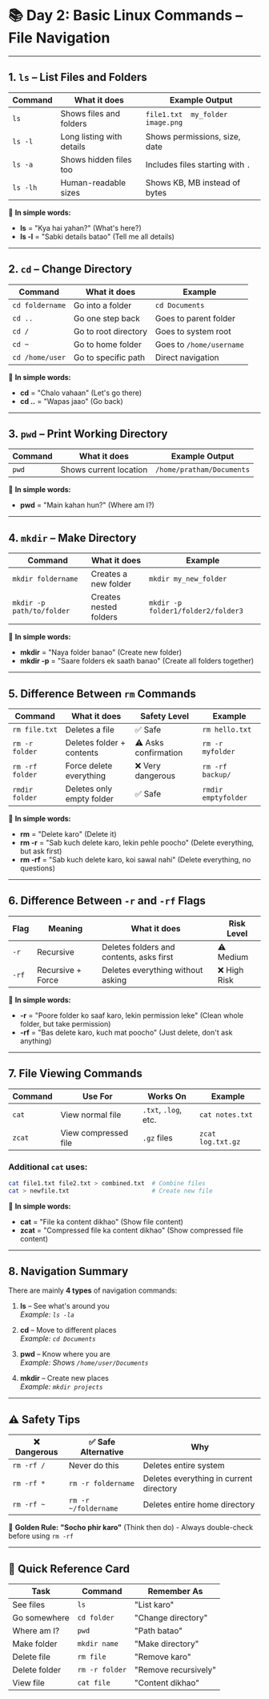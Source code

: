 # 📚 Day 2: Basic Linux Commands – File Navigation

---

## 1. `ls` – List Files and Folders

| Command | What it does | Example Output |
|---------|--------------|----------------|
| `ls` | Shows files and folders | `file1.txt  my_folder  image.png` |
| `ls -l` | Long listing with details | Shows permissions, size, date |
| `ls -a` | Shows hidden files too | Includes files starting with `.` |
| `ls -lh` | Human-readable sizes | Shows KB, MB instead of bytes |

🧠 **In simple words:**
- **ls** = "Kya hai yahan?" (What's here?)
- **ls -l** = "Sabki details batao" (Tell me all details)

---

## 2. `cd` – Change Directory

| Command | What it does | Example |
|---------|--------------|---------|
| `cd foldername` | Go into a folder | `cd Documents` |
| `cd ..` | Go one step back | Goes to parent folder |
| `cd /` | Go to root directory | Goes to system root |
| `cd ~` | Go to home folder | Goes to `/home/username` |
| `cd /home/user` | Go to specific path | Direct navigation |

🧠 **In simple words:**
- **cd** = "Chalo vahaan" (Let's go there)
- **cd ..** = "Wapas jaao" (Go back)

---

## 3. `pwd` – Print Working Directory

| Command | What it does | Example Output |
|---------|--------------|----------------|
| `pwd` | Shows current location | `/home/pratham/Documents` |

🧠 **In simple words:**
- **pwd** = "Main kahan hun?" (Where am I?)

---

## 4. `mkdir` – Make Directory

| Command | What it does | Example |
|---------|--------------|---------|
| `mkdir foldername` | Creates a new folder | `mkdir my_new_folder` |
| `mkdir -p path/to/folder` | Creates nested folders | `mkdir -p folder1/folder2/folder3` |

🧠 **In simple words:**
- **mkdir** = "Naya folder banao" (Create new folder)
- **mkdir -p** = "Saare folders ek saath banao" (Create all folders together)

---

## 5. Difference Between `rm` Commands

| Command | What it does | Safety Level | Example |
|---------|--------------|--------------|---------|
| `rm file.txt` | Deletes a file | ✅ Safe | `rm hello.txt` |
| `rm -r folder` | Deletes folder + contents | ⚠️ Asks confirmation | `rm -r myfolder` |
| `rm -rf folder` | Force delete everything | ❌ Very dangerous | `rm -rf backup/` |
| `rmdir folder` | Deletes only empty folder | ✅ Safe | `rmdir emptyfolder` |

🧠 **In simple words:**
- **rm** = "Delete karo" (Delete it)
- **rm -r** = "Sab kuch delete karo, lekin pehle poocho" (Delete everything, but ask first)
- **rm -rf** = "Sab kuch delete karo, koi sawal nahi" (Delete everything, no questions)

---

## 6. Difference Between `-r` and `-rf` Flags

| Flag | Meaning | What it does | Risk Level |
|------|---------|--------------|------------|
| `-r` | Recursive | Deletes folders and contents, asks first | ⚠️ Medium |
| `-rf` | Recursive + Force | Deletes everything without asking | ❌ High Risk |

🧠 **In simple words:**
- **-r** = "Poore folder ko saaf karo, lekin permission leke" (Clean whole folder, but take permission)
- **-rf** = "Bas delete karo, kuch mat poocho" (Just delete, don't ask anything)

---

## 7. File Viewing Commands

| Command | Use For | Works On | Example |
|---------|---------|----------|---------|
| `cat` | View normal file | `.txt`, `.log`, etc. | `cat notes.txt` |
| `zcat` | View compressed file | `.gz` files | `zcat log.txt.gz` |

### Additional `cat` uses:
```bash
cat file1.txt file2.txt > combined.txt  # Combine files
cat > newfile.txt                       # Create new file
```

🧠 **In simple words:**
- **cat** = "File ka content dikhao" (Show file content)
- **zcat** = "Compressed file ka content dikhao" (Show compressed file content)

---

## 8. Navigation Summary

There are mainly **4 types** of navigation commands:

1. **ls** – See what's around you  
   _Example: `ls -la`_

2. **cd** – Move to different places  
   _Example: `cd Documents`_

3. **pwd** – Know where you are  
   _Example: Shows `/home/user/Documents`_

4. **mkdir** – Create new places  
   _Example: `mkdir projects`_

---

## ⚠️ Safety Tips

| ❌ Dangerous | ✅ Safe Alternative | Why |
|-------------|-------------------|-----|
| `rm -rf /` | Never do this | Deletes entire system |
| `rm -rf *` | `rm -r foldername` | Deletes everything in current directory |
| `rm -rf ~` | `rm -r ~/foldername` | Deletes entire home directory |

🧠 **Golden Rule:**
**"Socho phir karo"** (Think then do) - Always double-check before using `rm -rf`

---

## 🎯 Quick Reference Card

| Task | Command | Remember As |
|------|---------|-------------|
| See files | `ls` | "List karo" |
| Go somewhere | `cd folder` | "Change directory" |
| Where am I? | `pwd` | "Path batao" |
| Make folder | `mkdir name` | "Make directory" |
| Delete file | `rm file` | "Remove karo" |
| Delete folder | `rm -r folder` | "Remove recursively" |
| View file | `cat file` | "Content dikhao" |